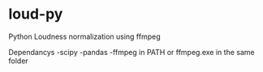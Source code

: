# loud-py
Python Loudness normalization using ffmpeg




Dependancys
-scipy
-pandas
-ffmpeg in PATH or ffmpeg.exe in the same folder 
